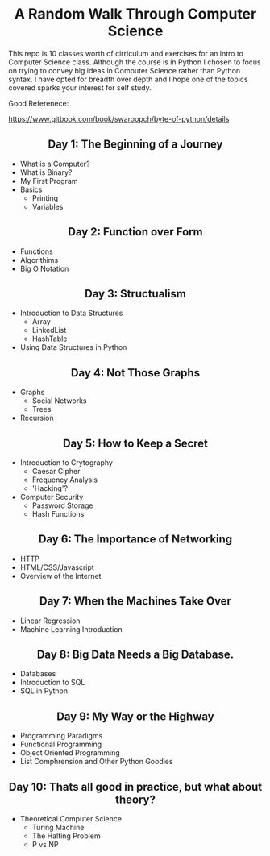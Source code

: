 <h1 align="center"> A Random Walk Through Computer Science</h1>

This repo is 10 classes worth of cirriculum and exercises for an intro to Computer Science class. Although the course is in Python I chosen to focus on trying to convey big ideas in Computer Science rather than Python syntax. I have opted for breadth over depth and I hope one of the topics covered sparks your interest for self study.

Good Referenece: 

https://www.gitbook.com/book/swaroopch/byte-of-python/details

<h2 align="center"> Day 1:  The Beginning of a Journey</h2>

* What is a Computer?
* What is Binary?
* My First Program
* Basics
    * Printing
    * Variables

<h2 align="center">Day 2:  Function over Form</h2>

* Functions
* Algorithims
* Big O Notation

<h2 align="center">Day 3: Structualism</h2>

* Introduction to Data Structures
     * Array
     * LinkedList
     * HashTable
* Using Data Structures in Python

<h2 align="center">Day 4: Not Those Graphs</h2>

* Graphs
    * Social Networks
    * Trees
* Recursion

<h2 align="center">Day 5: How to Keep a Secret</h2>

* Introduction to Crytography 
	* Caesar Cipher 
    * Frequency Analysis 
    * 'Hacking'? 
* Computer Security
    * Password Storage
    * Hash Functions

<h2 align="center">Day 6: The Importance of Networking</h2>

* HTTP 
* HTML/CSS/Javascript
* Overview of the Internet

<h2 align="center">Day 7: When the Machines Take Over</h2>

* Linear Regression 
* Machine Learning Introduction

<h2 align="center">Day 8: Big Data Needs a Big Database.</h2>

* Databases
* Introduction to SQL
* SQL in Python

<h2 align="center">Day 9: My Way or the Highway</h2>

* Programming Paradigms
* Functional Programming
* Object Oriented Programming 
* List Comphrension and Other Python Goodies

<h2 align="center">Day 10: Thats all good in practice, but what about theory? </h2>

* Theoretical Computer Science
    * Turing Machine 
    * The Halting Problem
    * P vs NP 
